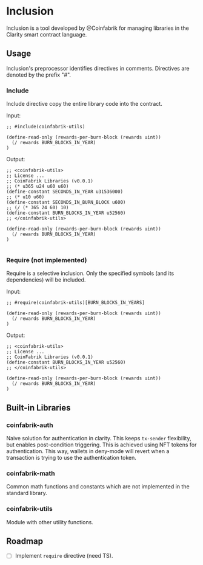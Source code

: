 # Inclusion

Inclusion is a tool developed by @Coinfabrik for managing libraries in the Clarity smart contract language.


## Usage

Inclusion's preprocessor identifies directives in comments.
Directives are denoted by the prefix "#".


### Include

Include directive copy the entire library code into the contract.

Input:
```clar
;; #include(coinfabrik-utils)

(define-read-only (rewards-per-burn-block (rewards uint))
  (/ rewards BURN_BLOCKS_IN_YEAR)    
)
```

Output:
```clar
;; <coinfabrik-utils>
;; License ...
;; CoinFabrik Libraries (v0.0.1)
;; (* u365 u24 u60 u60)
(define-constant SECONDS_IN_YEAR u31536000)
;; (* u10 u60)
(define-constant SECONDS_IN_BURN_BLOCK u600)
;; (/ (* 365 24 60) 10)
(define-constant BURN_BLOCKS_IN_YEAR u52560)
;; </coinfabrik-utils>

(define-read-only (rewards-per-burn-block (rewards uint))
  (/ rewards BURN_BLOCKS_IN_YEAR)    
)


```


### Require (not implemented)

Require is a selective inclusion. Only the specified symbols (and its dependencies) will be included.

Input:
```clar
;; #require(coinfabrik-utils)[BURN_BLOCKS_IN_YEARS]

(define-read-only (rewards-per-burn-block (rewards uint))
  (/ rewards BURN_BLOCKS_IN_YEAR)    
)
```

Output:
```clar
;; <coinfabrik-utils>
;; License ...
;; CoinFabrik Libraries (v0.0.1)
(define-constant BURN_BLOCKS_IN_YEAR u52560)
;; </coinfabrik-utils>

(define-read-only (rewards-per-burn-block (rewards uint))
  (/ rewards BURN_BLOCKS_IN_YEAR)    
)
```


## Built-in Libraries

### coinfabrik-auth

Naive solution for authentication in clarity. This keeps `tx-sender` flexibility, but enables post-condition triggering. This is achieved using NFT tokens for authentication. This way, wallets in deny-mode will revert when a transaction is trying to use the authentication token.


### coinfabrik-math

Common math functions and constants which are not implemented in the standard library.


### coinfabrik-utils

Module with other utility functions.


## Roadmap

- [ ] Implement `require` directive (need TS).
